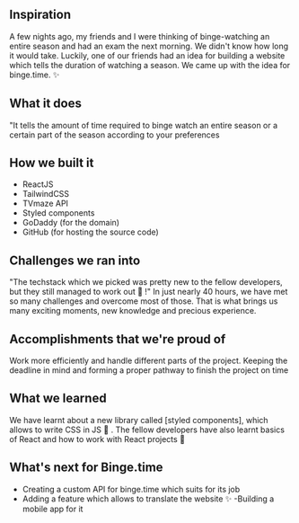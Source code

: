 
## Inspiration
A few nights ago, my friends and I were thinking of binge-watching an entire season and had an exam the next morning. We didn't know how long it would take. Luckily, one of our friends had an idea for building a website which tells the duration of watching a season. We came up with the idea for binge.time. ✨ 
## What it does
"It tells the amount of time required to binge watch an entire season or a certain part of the season according to your preferences
## How we built it
- ReactJS
- TailwindCSS
- TVmaze API
- Styled components
- GoDaddy (for the domain)
- GitHub (for hosting the source code)

## Challenges we ran into
"The techstack which we picked was pretty new to the fellow developers, but they still managed to work out 🥳 !"
In just nearly 40 hours, we have met so many challenges and overcome most of those. That is what brings us many exciting moments, new knowledge and precious experience.

## Accomplishments that we're proud of
Work more efficiently and handle different parts of the project. Keeping the deadline in mind and forming a proper pathway to finish the project on time
## What we learned
We have learnt about a new library called [styled components], which allows to write CSS in JS 🤩 .
The fellow developers have also learnt basics of React and how to work with React projects 🥳 
## What's next for  Binge.time
- Creating a custom API for binge.time which suits for its job
- Adding a feature which allows to translate the website ✨
-Building a mobile app for it 
